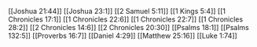 [[Joshua 21:44]]
[[Joshua 23:1]]
[[2 Samuel 5:11]]
[[1 Kings 5:4]]
[[1 Chronicles 17:1]]
[[1 Chronicles 22:6]]
[[1 Chronicles 22:7]]
[[1 Chronicles 28:2]]
[[2 Chronicles 14:6]]
[[2 Chronicles 20:30]]
[[Psalms 18:1]]
[[Psalms 132:5]]
[[Proverbs 16:7]]
[[Daniel 4:29]]
[[Matthew 25:16]]
[[Luke 1:74]]
